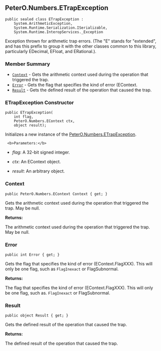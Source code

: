## PeterO.Numbers.ETrapException

    public sealed class ETrapException :
        System.ArithmeticException,
        System.Runtime.Serialization.ISerializable,
        System.Runtime.InteropServices._Exception

 Exception thrown for arithmetic trap errors. (The "E" stands for "extended", and has this prefix to group it with the other classes common to this library, particularly EDecimal, EFloat, and ERational.).

### Member Summary
* <code>[Context](#Context)</code> - Gets the arithmetic context used during the operation that triggered the trap.
* <code>[Error](#Error)</code> - Gets the flag that specifies the kind of error (EContext.
* <code>[Result](#Result)</code> - Gets the defined result of the operation that caused the trap.

<a id="Void_ctor_Int32_PeterO_Numbers_EContext_System_Object"></a>
### ETrapException Constructor

    public ETrapException(
        int flag,
        PeterO.Numbers.EContext ctx,
        object result);

 Initializes a new instance of the [PeterO.Numbers.ETrapException](PeterO.Numbers.ETrapException.md).

     <b>Parameters:</b>

 * <i>flag</i>: A 32-bit signed integer.

 * <i>ctx</i>: An EContext object.

 * <i>result</i>: An arbitrary object.

<a id="Context"></a>
### Context

    public PeterO.Numbers.EContext Context { get; }

 Gets the arithmetic context used during the operation that triggered the trap. May be null.

   <b>Returns:</b>

The arithmetic context used during the operation that triggered the trap. May be null.

<a id="Error"></a>
### Error

    public int Error { get; }

 Gets the flag that specifies the kind of error (EContext.FlagXXX). This will only be one flag, such as  `FlagInexact`  or FlagSubnormal.

   <b>Returns:</b>

The flag that specifies the kind of error (EContext.FlagXXX). This will only be one flag, such as.  `FlagInexact`  or FlagSubnormal.

<a id="Result"></a>
### Result

    public object Result { get; }

 Gets the defined result of the operation that caused the trap.

   <b>Returns:</b>

The defined result of the operation that caused the trap.
